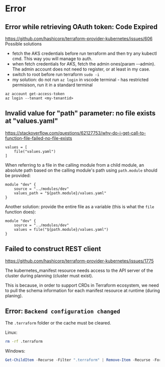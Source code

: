# Error

## Error while retrieving OAuth token: Code Expired
https://github.com/hashicorp/terraform-provider-kubernetes/issues/606
Possible solutions
- fetch the AKS credentials before run terraform and then try any kubectl cmd. This way you will manage to auth.
- when fetch credentials for AKS, fetch the admin ones(param --admin). The admin account does not need to register, or at least in my case.
- switch to root before run terraform `sudo -i`
- my solution: do not run `az login` in vscode terminal - has restricted permisison, run it in a standard terminal

```
az account get-access-token
az login --tenant <my-tenantid>
```

## Invalid value for "path" parameter: no file exists at "values.yaml"
https://stackoverflow.com/questions/62127753/why-do-i-get-call-to-function-file-failed-no-file-exists
```
values = [
    file("values.yaml")
]
```
When referring to a file in the calling module from a child module, an absolute path based on the calling module's path using `path.module` should be provided:
```
module "dev" {
    source = "../modules/dev"
    values_path = "${path.module}/values.yaml"
}
```
Another solution: provide the entire file as a variable (this is what the `file` function does):
```
module "dev" {
    source = "../modules/dev"
    values = file("${path.module}/values.yaml")
}
```

## Failed to construct REST client
https://github.com/hashicorp/terraform-provider-kubernetes/issues/1775

The kubernetes_manifest resource needs access to the API server of the cluster during planning (cluster must exist).

This is because, in order to support CRDs in Terraform ecosystem, we need to pull the schema information for each manifest resource at runtime (during planing).

## Error: `Backend configuration changed`
The `.terraform` folder or the cache must be cleared.

Linux:
```sh
rm -rf .terraform
```

Windows:
```powershell
Get-ChildItem -Recurse -Filter ".terraform" | Remove-Item -Recurse -Force
```
